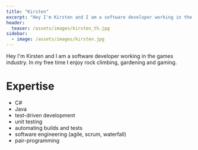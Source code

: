 ```yaml
---
title: "Kirsten"
excerpt: "Hey I'm Kirsten and I am a software developer working in the games industry..."
header:
  teaser: /assets/images/kirsten_th.jpg
sidebar:
  - image: /assets/images/kirsten.jpg
---
```

Hey I'm Kirsten and I am a software developer working in the games industry. In my free time I enjoy rock climbing, gardening and gaming.


# Expertise

* C#
* Java
* test-driven development
* unit testing
* automating builds and tests
* software engineering (agile, scrum, waterfall)
* pair-programming

